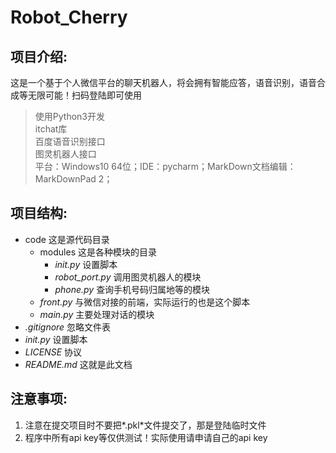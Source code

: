 # Robot_Cherry

## 项目介绍:</br>

这是一个基于个人微信平台的聊天机器人，将会拥有智能应答，语音识别，语音合成等无限可能！扫码登陆即可使用

> 使用Python3开发</br>
> itchat库</br>
> 百度语音识别接口</br>
> 图灵机器人接口</br>
> 平台：Windows10 64位；IDE：pycharm；MarkDown文档编辑：MarkDownPad 2；</br>

## 项目结构:</br>

- code	这是源代码目录
	- modules	这是各种模块的目录
		- *_init_.py* 设置脚本
		- *robot_port.py* 调用图灵机器人的模块
		- *phone.py* 查询手机号码归属地等的模块
	- *front.py* 与微信对接的前端，实际运行的也是这个脚本
	- *main.py* 主要处理对话的模块
- *.gitignore* 忽略文件表
- *init.py* 设置脚本
- *LICENSE*	协议
- *README.md*	这就是此文档

## 注意事项:</br>

1. 注意在提交项目时不要把*.pkl*文件提交了，那是登陆临时文件</br>
2. 程序中所有api key等仅供测试！实际使用请申请自己的api key</br>